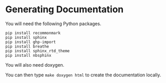 Generating Documentation
========================

You will need the following Python packages.

``` {.sourceCode .bash}
pip install recommonmark
pip install sphinx
pip install ghp-import
pip install breathe
pip install sphinx_rtd_theme
pip install nbsphinx
```

You will also need doxygen.

You can then type `make doxygen html` to create the documentation
locally.
